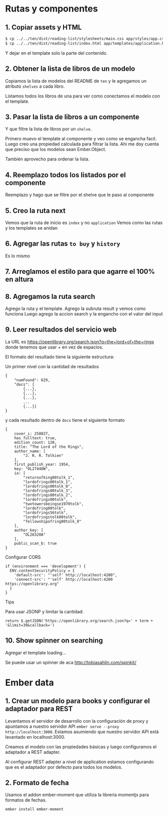 # Rutas y componentes

## 1. Copiar assets y HTML

```sh
$ cp ../../ten/dist/reading-list/stylesheets/main.css app/styles/app.css
$ cp ../../ten/dist/reading-list/index.html app/templates/application.hbs
```

Y dejar en el template solo la parte del contenido.

## 2. Obtener la lista de libros de un modelo

Copiamos la lista de modelos del README de `ten` y le agregamos un atributo
`shelves` a cada libro.

Listamos todos los libros de una para ver como conectamos el modelo con el
template.

## 3. Pasar la lista de libros a un componente

Y que filtre la lista de libros por un `shelve`.

Primero muevo el template al componente y veo como se engancha facil.
Luego creo una propiedad calculada para filtrar la lista. Ahí me doy cuenta
que preciso que los modelos sean Ember.Object.

También aprovecho para ordenar la lista.

## 4. Reemplazo todos los listados por el componente

Reemplazo y hago que se filtre por el shelve que le paso al componente

## 5. Creo la ruta next

Vemos que la ruta de inicio es `index` y no `application`
Vemos como las rutas y los templates se anidan

## 6. Agregar las rutas `to buy` y `history`

Es lo mismo

## 7. Arreglamos el estilo para que agarre el 100% en altura

## 8. Agregamos la ruta search

Agrego la ruta y el template. Agrego la subruta result y vemos como funciona
Luego agrego la accion search y la engancho con el valor del input

## 9. Leer resultados del servicio web

La URL es https://openlibrary.org/search.json?q=the+lord+of+the+rings donde tenemos
que usar + en vez de espacios.

El formato del resultado tiene la siguiente estructura:

Un primer nivel con la cantidad de resultados

```
{
    "numFound": 629,
    "docs": [
        {...},
        {...},
        {...},
        ...
        {...}]
}
```

y cada resultado dentro de `docs` tiene el siguiente formato

```
{
    cover_i: 258027,
    has_fulltext: true,
    edition_count: 120,
    title: "The Lord of the Rings",
    author_name: [
        "J. R. R. Tolkien"
    ],
    first_publish_year: 1954,
    key: "OL27448W",
    ia: [
        "returnofking00tolk_1",
        "lordofrings00tolk_1",
        "lordofrings00tolk_0",
        "lordofrings00tolk_3",
        "lordofrings00tolk_2",
        "lordofrings00tolk",
        "twotowersbeingse1970tolk",
        "lordofring00tolk",
        "lordofrings56tolk",
        "lordofringstolk00tolk",
        "fellowshipofring00tolk_0"
    ],
    author_key: [
        "OL26320A"
    ],
    public_scan_b: true
}
```

Configurar CORS

```
if (environment === 'development') {
  ENV.contentSecurityPolicy = {
    'default-src': "'self' http://localhost:4200",
    'connect-src': "'self' http://localhost:4200 https://openlibrary.org"
  }
}
```

Tips

Para usar JSONP y limitar la cantidad:

```
return $.getJSON('https://openlibrary.org/search.json?q=' + term + '&limit=30&callback=')
```

## 10. Show spinner on searching

Agregar el template loading...

Se puede usar un spinner de aca http://tobiasahlin.com/spinkit/

# Ember data

## 1. Crear un modelo para books y configurar el adaptador para REST

Levantamos el servidor de desarrollo con la configuración de proxy y apuntamos
a nuestro servidor API `ember serve --proxy http://localhost:3000`. Estamos
asumiendo que nuestro servidor API está levantado en localhost:3000.

Creamos el modelo con las propiedades básicas y luego configuramos el adaptador
a REST adapter.

Al configurar REST adapter a nivel de application estamos configurando que es el
adaptador por defecto para todos los modelos.

## 2. Formato de fecha

Usamos el addon ember-moment que utiliza la librería momentjs para formatos de
fechas.

```
ember install ember-moment
```

